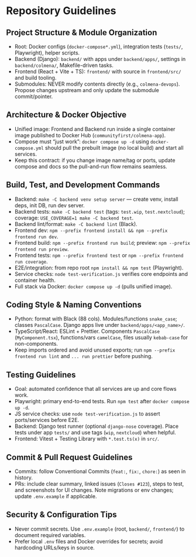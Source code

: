 # Repository Guidelines

## Project Structure & Module Organization
- Root: Docker configs (`docker-compose*.yml`), integration tests (`tests/`, Playwright), helper scripts.
- Backend (Django): `backend/` with apps under `backend/apps/`, settings in `backend/colmena/`, Makefile-driven tasks.
- Frontend (React + Vite + TS): `frontend/` with source in `frontend/src/` and build tooling.
- Submodules: NEVER modify contents directly (e.g., `colmena-devops`). Propose changes upstream and only update the submodule commit/pointer.

## Architecture & Docker Objective
- Unified image: Frontend and Backend run inside a single container image published to Docker Hub (`communityfirst/colmena-app`).
- Compose must “just work”: `docker compose up -d` using `docker-compose.yml` should pull the prebuilt image (no local build) and start all services.
- Keep this contract: if you change image name/tag or ports, update compose and docs so the pull-and-run flow remains seamless.

## Build, Test, and Development Commands
- Backend: `make -C backend venv setup server` — create venv, install deps, init DB, run dev server.
- Backend tests: `make -C backend test` (tags: `test.wip`, `test.nextcloud`); coverage: `USE_COVERAGE=1 make -C backend test`.
- Backend lint/format: `make -C backend lint` (Black).
- Frontend dev: `npm --prefix frontend install && npm --prefix frontend run dev`.
- Frontend build: `npm --prefix frontend run build`; preview: `npm --prefix frontend run preview`.
- Frontend tests: `npm --prefix frontend test` or `npm --prefix frontend run coverage`.
- E2E/integration: from repo root `npm install && npm test` (Playwright).
- Service checks: `node test-verification.js` verifies core endpoints and container health.
- Full stack via Docker: `docker compose up -d` (pulls unified image).

## Coding Style & Naming Conventions
- Python: format with Black (88 cols). Modules/functions `snake_case`; classes `PascalCase`. Django apps live under `backend/apps/<app_name>/`.
- TypeScript/React: ESLint + Prettier. Components `PascalCase` (`MyComponent.tsx`), functions/vars `camelCase`, files usually `kebab-case` for non-components.
- Keep imports ordered and avoid unused exports; run `npm --prefix frontend run lint` and `... run prettier` before pushing.

## Testing Guidelines
- Goal: automated confidence that all services are up and core flows work.
- Playwright: primary end-to-end tests. Run `npm test` after `docker compose up -d`.
- JS service checks: use `node test-verification.js` to assert ports/services before E2E.
- Backend: Django test runner (optional `django-nose` coverage). Place tests under app `tests/` and use tags (`wip`, `nextcloud`) when helpful.
- Frontend: Vitest + Testing Library with `*.test.ts(x)` in `src/`.

## Commit & Pull Request Guidelines
- Commits: follow Conventional Commits (`feat:`, `fix:`, `chore:`) as seen in history.
- PRs: include clear summary, linked issues (`Closes #123`), steps to test, and screenshots for UI changes. Note migrations or env changes; update `.env.example` if applicable.

## Security & Configuration Tips
- Never commit secrets. Use `.env.example` (root, `backend/`, `frontend/`) to document required variables.
- Prefer local `.env` files and Docker overrides for secrets; avoid hardcoding URLs/keys in source.
